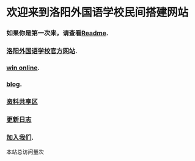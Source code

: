 # 欢迎来到洛阳外国语学校民间搭建网站
### 如果你是第一次来，请查看[Readme](readme/README.md).   
### [洛阳外国语学校官方网站](https://lyfls.cn).  
### [win online](https://windows.lyfls.top).     
### [blog](https://blog.lyfls.top).   
### [资料共享区](https://ziliao.lyfls.top)    
### [更新日志](https://log.lyfls.top)    
### [加入我们](https://github.com/Luoyang-Foreign-Language-School).   
<script async src="//busuanzi.ibruce.info/busuanzi/2.3/busuanzi.pure.mini.js"></script>
<span id="busuanzi_container_site_pv">本站总访问量<span id="busuanzi_value_site_pv"></span>次</span>
        
